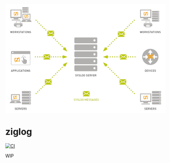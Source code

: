 ![](_logo/syslogzig-removebg.png)

# ziglog

[![CI](https://github.com/g41797/ziglog/actions/workflows/ci.yml/badge.svg)](https://github.com/g41797/ziglog/actions/workflows/ci.yml)

WIP
